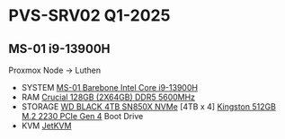 # PVS-SRV02 Q1-2025

## MS-01 i9-13900H

Proxmox Node → Luthen
*   SYSTEM [MS-01 Barebone Intel Core i9-13900H](https://www.amazon.com/dp/B0CT2FPD2C)
*   RAM [Crucial 128GB (2X64GB) DDR5 5600MHz](https://www.amazon.com/dp/B0DSQMKYLN)
*   STORAGE [WD BLACK 4TB SN850X NVMe](https://www.amazon.com/dp/B0B7CQ2CHH) [4TB x 4]
        [Kingston 512GB M.2 2230 PCIe Gen 4](https://www.amazon.com/dp/B0CXTQTD22) Boot Drive
*   KVM [JetKVM](https://jetkvm.com/)

